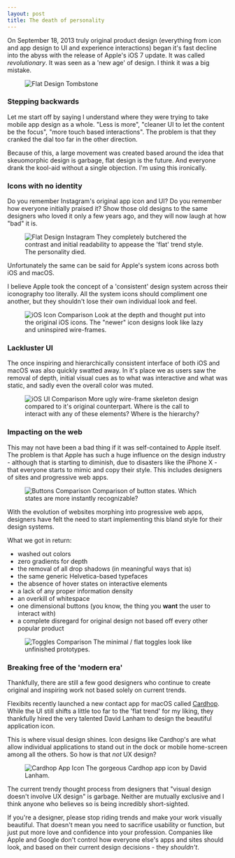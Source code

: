 ```yaml
---
layout: post
title: The death of personality
---
```


On September 18, 2013 truly original product design (everything from icon and app design to UI and experience interactions) began it's fast decline into the abyss with the release of Apple's iOS 7 update. It was called *revolutionary*. It was seen as a 'new age' of design. I think it was a big mistake.

<figure>
    <picture>
        <img src="https://bradleytaunt.com/static/images/articles/flat-design-tombstone_cfkyrq_c_scale,w_700.jpg"
        alt="Flat Design Tombstone">
    </picture>
</figure>

### Stepping backwards

Let me start off by saying I understand where they were trying to take mobile app design as a whole. "Less is more", "cleaner UI to let the content be the focus", "more touch based interactions". The problem is that they cranked the dial too far in the other direction.

Because of this, a large movement was created based around the idea that skeuomorphic<span class="sidenote-number"></span> design is garbage, flat design is the future. And everyone drank the kool-aid without a single objection.
<span class="sidenote">I'm using this ironically.</span>

### Icons with no identity

Do you remember Instagram's original app icon and UI? Do you remember how everyone initially praised it? Show those old designs to the same designers who loved it only a few years ago, and they will now laugh at how "bad" it is.

<figure>
    <picture>
        <img src="https://bradleytaunt.com/static/images/articles/flat-design-instagram_mabnop_c_scale,w_800.jpg"
        alt="Flat Design Instagram">
    </picture>
    <span class="marginnote">They completely butchered the contrast and initial readability to appease the 'flat' trend style. The personality died.</span>
</figure>

Unfortunately the same can be said for Apple's system icons across both iOS and macOS.

I believe Apple took the concept of a 'consistent' design system across their iconography too literally. All the system icons should compliment one another, but they shouldn't lose their own individual look and feel.

<figure>
    <picture>
        <img src="https://bradleytaunt.com/static/images/articles/flat-design-icons_vubivd_c_scale,w_800.jpg"
        alt="iOS Icon Comparison">
    </picture>
    <span class="marginnote">Look at the depth and thought put into the original iOS icons. The "newer" icon designs look like lazy and uninspired wire-frames.</span>
</figure>

### Lackluster UI

The once inspiring and hierarchically consistent interface of both iOS and macOS was also quickly swatted away. In it's place we as users saw the removal of depth, initial visual cues as to what was interactive and what was static, and sadly even the overall color was muted.

<figure>
    <picture>
        <img src="https://bradleytaunt.com/static/images/articles/flat-design-ui_d8a4lg_c_scale,w_1280.jpg"
        alt="iOS UI Comparison">
    </picture>
    <span class="marginnote">More ugly wire-frame skeleton design compared to it's original counterpart. Where is the call to interact with any of these elements? Where is the hierarchy?</span>
</figure>

### Impacting on the web

This may not have been a bad thing if it was self-contained to Apple itself. The problem is that Apple has such a huge influence on the design industry - although that is starting to diminish, due to disasters like the iPhone X - that everyone starts to mimic and copy their style. This includes designers of sites and progressive web apps.

<figure>
    <picture>
        <img src="https://bradleytaunt.com/static/images/articles/flat-design-buttons_s6jjpr_c_scale,w_1400.jpg"
        alt="Buttons Comparison">
    </picture>
    <span class="marginnote">Comparison of button states. Which states are more instantly recognizable?</span>
</figure>

With the evolution of websites morphing into progressive web apps, designers have felt the need to start implementing this bland style for their design systems.

What we got in return:

- washed out colors
- zero gradients for depth
- the removal of all drop shadows (in meaningful ways that is)
- the same generic Helvetica-based typefaces
- the absence of hover states on interactive elements
- a lack of any proper information density
- an overkill of whitespace
- one dimensional buttons (you know, the thing you <strong>want</strong> the user to interact with)
- a complete disregard for original design not based off every other popular product

<figure>
    <picture>
        <img src="https://bradleytaunt.com/static/images/articles/flat-design-toggles_qfre51_c_scale,w_1400.jpg"
        alt="Toggles Comparison">
    </picture>
    <span class="marginnote">The minimal / flat toggles look like unfinished prototypes.</span>
</figure>

### Breaking free of the 'modern era'

Thankfully, there are still a few good designers who continue to create original and inspiring work not based solely on current trends.

Flexibits recently launched a new contact app for macOS called <a href="https://flexibits.com/cardhop">Cardhop</a>. While the UI still shifts a little too far to the 'flat trend' for my liking, they thankfully hired the very talented David Lanham to design the beautiful application icon.

 This is where visual design shines. Icon designs like Cardhop's are what allow individual applications to stand out in the dock or mobile home-screen among all the others. So how is that <i>not</i> UX design?

<figure>
    <picture>
        <img src="https://bradleytaunt.com/static/images/articles/flat-design-cardhop_nmlvmg_c_scale,w_800.jpg"
        alt="Cardhop App Icon">
    </picture>
    <span class="marginnote">The gorgeous Cardhop app icon by David Lanham.</span>
</figure>

The current trendy thought process from designers that "visual design doesn't involve UX design" is garbage. Neither are mutually exclusive and I think anyone who believes so is being incredibly short-sighted.

If you're a designer, please stop riding trends and make your work visually beautiful. That doesn't mean you need to sacrifice usability or function, but just put more love and confidence into your profession. Companies like Apple and Google don't control how everyone else's apps and sites should look, and based on their current design decisions - they <i>shouldn't</i>.
